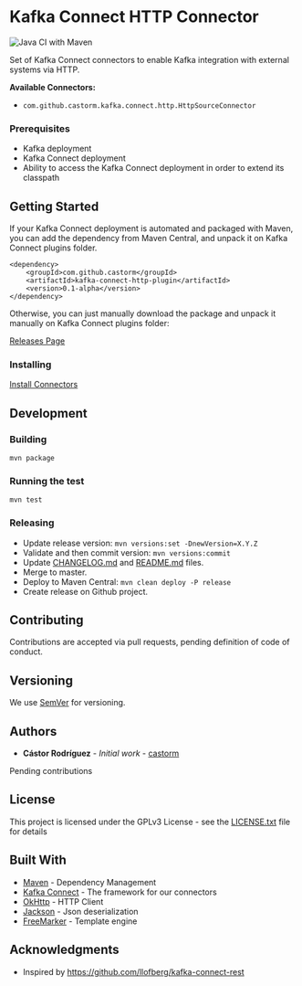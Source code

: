 # Kafka Connect HTTP Connector
![Java CI with Maven](https://github.com/castorm/kafka-connect-http-plugin/workflows/Java%20CI%20with%20Maven/badge.svg)

Set of Kafka Connect connectors to enable Kafka integration with external systems via HTTP.

**Available Connectors:**
- `com.github.castorm.kafka.connect.http.HttpSourceConnector`

### Prerequisites

- Kafka deployment
- Kafka Connect deployment
- Ability to access the Kafka Connect deployment in order to extend its classpath 

## Getting Started

If your Kafka Connect deployment is automated and packaged with Maven, you can add the dependency from Maven Central, and unpack it on Kafka Connect plugins folder. 
```
<dependency>
    <groupId>com.github.castorm</groupId>
    <artifactId>kafka-connect-http-plugin</artifactId>
    <version>0.1-alpha</version>
</dependency>
```

Otherwise, you can just manually download the package and unpack it manually on Kafka Connect plugins folder:

[Releases Page](https://github.com/castorm/kafka-connect-http-plugin/releases)

### Installing

[Install Connectors](https://docs.confluent.io/current/connect/managing/install.html)

## Development

### Building
```
mvn package
```
### Running the test
```
mvn test
```
### Releasing
- Update release version: `mvn versions:set -DnewVersion=X.Y.Z`
- Validate and then commit version: `mvn versions:commit`
- Update [CHANGELOG.md](CHANGELOG.md) and [README.md](README.md) files.
- Merge to master.
- Deploy to Maven Central: `mvn clean deploy -P release`
- Create release on Github project.

## Contributing

Contributions are accepted via pull requests, pending definition of code of conduct.

## Versioning

We use [SemVer](http://semver.org/) for versioning. 

## Authors

* **Cástor Rodríguez** - *Initial work* - [castorm](https://github.com/castorm)

Pending contributions

## License

This project is licensed under the GPLv3 License - see the [LICENSE.txt](LICENSE.txt) file for details

## Built With

* [Maven](https://maven.apache.org/) - Dependency Management
* [Kafka Connect](https://kafka.apache.org/documentation/#connect) - The framework for our connectors
* [OkHttp](https://square.github.io/okhttp/) - HTTP Client
* [Jackson](https://github.com/FasterXML/jackson) - Json deserialization
* [FreeMarker](https://freemarker.apache.org/) - Template engine

## Acknowledgments

* Inspired by https://github.com/llofberg/kafka-connect-rest
